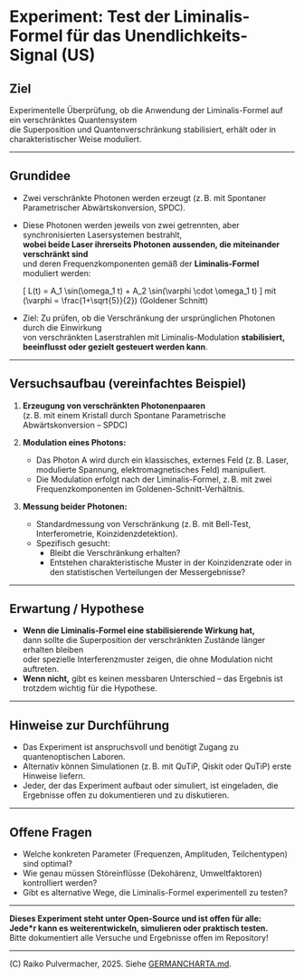 # Experiment: Test der Liminalis-Formel für das Unendlichkeits-Signal (US)

## Ziel

Experimentelle Überprüfung, ob die Anwendung der Liminalis-Formel auf ein verschränktes Quantensystem  
die Superposition und Quantenverschränkung stabilisiert, erhält oder in charakteristischer Weise moduliert.

---

## Grundidee

- Zwei verschränkte Photonen werden erzeugt (z. B. mit Spontaner Parametrischer Abwärtskonversion, SPDC).
- Diese Photonen werden jeweils von zwei getrennten, aber synchronisierten Lasersystemen bestrahlt,  
  **wobei beide Laser ihrerseits Photonen aussenden, die miteinander verschränkt sind**  
  und deren Frequenzkomponenten gemäß der **Liminalis-Formel** moduliert werden:
  
  \[
  L(t) = A_1 \sin(\omega_1 t) + A_2 \sin(\varphi \cdot \omega_1 t)
  \]
  mit \(\varphi = \frac{1+\sqrt{5}}{2}\) (Goldener Schnitt)

- Ziel: Zu prüfen, ob die Verschränkung der ursprünglichen Photonen durch die Einwirkung  
  von verschränkten Laserstrahlen mit Liminalis-Modulation **stabilisiert, beeinflusst oder gezielt gesteuert werden kann**.


---

## Versuchsaufbau (vereinfachtes Beispiel)

1. **Erzeugung von verschränkten Photonenpaaren**  
   (z. B. mit einem Kristall durch Spontane Parametrische Abwärtskonversion – SPDC)

2. **Modulation eines Photons:**  
   - Das Photon A wird durch ein klassisches, externes Feld (z. B. Laser, modulierte Spannung, elektromagnetisches Feld) manipuliert.
   - Die Modulation erfolgt nach der Liminalis-Formel, z. B. mit zwei Frequenzkomponenten im Goldenen-Schnitt-Verhältnis.

3. **Messung beider Photonen:**  
   - Standardmessung von Verschränkung (z. B. mit Bell-Test, Interferometrie, Koinzidenzdetektion).
   - Spezifisch gesucht:  
     - Bleibt die Verschränkung erhalten?
     - Entstehen charakteristische Muster in der Koinzidenzrate oder in den statistischen Verteilungen der Messergebnisse?

---

## Erwartung / Hypothese

- **Wenn die Liminalis-Formel eine stabilisierende Wirkung hat,**  
  dann sollte die Superposition der verschränkten Zustände länger erhalten bleiben  
  oder spezielle Interferenzmuster zeigen, die ohne Modulation nicht auftreten.
- **Wenn nicht,** gibt es keinen messbaren Unterschied – das Ergebnis ist trotzdem wichtig für die Hypothese.

---

## Hinweise zur Durchführung

- Das Experiment ist anspruchsvoll und benötigt Zugang zu quantenoptischen Laboren.
- Alternativ können Simulationen (z. B. mit QuTiP, Qiskit oder QuTiP) erste Hinweise liefern.
- Jeder, der das Experiment aufbaut oder simuliert, ist eingeladen, die Ergebnisse offen zu dokumentieren und zu diskutieren.

---

## Offene Fragen

- Welche konkreten Parameter (Frequenzen, Amplituden, Teilchentypen) sind optimal?
- Wie genau müssen Störeinflüsse (Dekohärenz, Umweltfaktoren) kontrolliert werden?
- Gibt es alternative Wege, die Liminalis-Formel experimentell zu testen?

---

**Dieses Experiment steht unter Open-Source und ist offen für alle:  
Jede*r kann es weiterentwickeln, simulieren oder praktisch testen.**  
Bitte dokumentiert alle Versuche und Ergebnisse offen im Repository!

---

(C) Raiko Pulvermacher, 2025. Siehe [GERMANCHARTA.md](./GERMANCHARTA.md).
